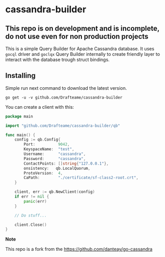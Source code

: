 # cassandra-builder

**This repo is on development and is incomplete, do not use even for non production projects**
---

This is a simple Query Builder for Apache Cassandra database. It uses `gocql` driver and `goclqx` Query Builder 
internally to create friendly layer to interact with the database trough struct bindings.

## Installing

Simple run next command to download the latest version.

```shell script
go get -u -v github.com/Drafteame/cassandra-builder
```

You can create a client with this:

```go
package main

import "github.com/Drafteame/cassandra-builder/qb"

func main() {
    config := qb.Config{
		Port:          9042,
		KeyspaceName:  "test",
		Username:      "cassandra",
		Password:      "cassandra",
		ContactPoints: []string{"127.0.0.1"},
		onsistency:   qb.LocalQuorum,
		ProtoVersion:  4,
		CaPath:        "./certificate/sf-class2-root.crt",
	}

    client, err := qb.NewClient(config)
    if err != nil {
        panic(err)
    }

    // Do stuff...    

    client.Close()
}
```


**Note**

This repo is a fork from the https://github.com/danteay/go-cassandra